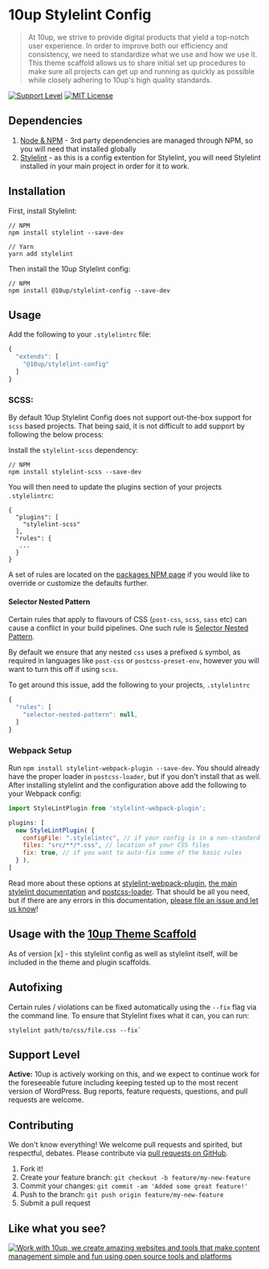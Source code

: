 # 10up Stylelint Config

> At 10up, we strive to provide digital products that yield a top-notch user experience. In order to improve both our efficiency and consistency, we need to standardize what we use and how we use it. This theme scaffold allows us to share initial set up procedures to make sure all projects can get up and running as quickly as possible while closely adhering to 10up's high quality standards.

[![Support Level](https://img.shields.io/badge/support-active-green.svg)](#support-level) [![MIT License](https://img.shields.io/github/license/10up/stylelint-config.svg)](https://github.com/10up/stylelint-config/blob/master/LICENSE.md)


## Dependencies

1. [Node & NPM](https://www.npmjs.com/get-npm) - 3rd party dependencies are managed through NPM, so you will need that installed globally
2. [Stylelint](https://stylelint.io/) - as this is a config extention for Stylelint, you will need Stylelint installed in your main project in order for it to work.

## Installation

First, install Stylelint:
```
// NPM
npm install stylelint --save-dev

// Yarn
yarn add stylelint
```

Then install the 10up Stylelint config:
```
// NPM
npm install @10up/stylelint-config --save-dev
```

## Usage

Add the following to your `.stylelintrc` file:

```js
{
  "extends": [
    "@10up/stylelint-config"
  ]
}

```

### SCSS:
By default 10up Stylelint Config does not support out-the-box support for `scss` based projects. That being said, it is not difficult to add support by following the below process:

Install the `stylelint-scss` dependency:
```
// NPM
npm install stylelint-scss --save-dev
```

You will then need to update the plugins section of your projects `.stylelintrc`:

```
{
  "plugins": [
    "stylelint-scss"
  ],
  "rules": {
   ...
  }
}
```

A set of rules are located on the [packages NPM page](https://www.npmjs.com/package/stylelint-scss) if you would like to override or customize the defaults further.


#### Selector Nested Pattern
Certain rules that apply to flavours of CSS (`post-css`, `scss`, `sass` etc) can cause a conflict in your build pipelines. One such rule is
[Selector Nested Pattern](https://stylelint.io/user-guide/rules/selector-nested-pattern).

By default we ensure that any nested `css` uses a prefixed `&` symbol, as required in languages like `post-css` or `postcss-preset-env`, however you will want to turn this off if using `scss`.

To get around this issue, add the following to your projects, `.stylelintrc`

```js
{
  "rules": [
    "selector-nested-pattern": null,
  ]
}

```

### Webpack Setup
Run `npm install stylelint-webpack-plugin --save-dev`. You should already have the proper loader in `postcss-loader`, but if you don't install that as well. After installing stylelint and the configuration above add the following to your Webpack config:

```js
import StyleLintPlugin from 'stylelint-webpack-plugin';

plugins: [
  new StyleLintPlugin( {
    configFile: ".stylelintrc", // if your config is in a non-standard place
    files: "src/**/*.css", // location of your CSS files
    fix: true, // if you want to auto-fix some of the basic rules
  } ),
]

```

Read more about these options at [stylelint-webpack-plugin](https://github.com/webpack-contrib/stylelint-webpack-plugin), [the main stylelint documentation](https://stylelint.io/) and [postcss-loader](https://github.com/postcss/postcss-loader). That should be all you need, but if there are any errors in this documentation, [please file an issue and let us know](https://github.com/10up/stylelint-config/issues/new)!

## Usage with the [10up Theme Scaffold](https://github.com/10up/theme-scaffold)

As of version [x] - this stylelint config as well as stylelint itself, will be included in the theme and plugin scaffolds.

## Autofixing

Certain rules / violations can be fixed automatically using the `--fix` flag via the command line.
To ensure that Stylelint fixes what it can, you can run:

```
stylelint path/to/css/file.css --fix`
```

## Support Level

**Active:** 10up is actively working on this, and we expect to continue work for the foreseeable future including keeping tested up to the most recent version of WordPress.  Bug reports, feature requests, questions, and pull requests are welcome.

## Contributing

We don't know everything! We welcome pull requests and spirited, but respectful, debates. Please contribute via [pull requests on GitHub](https://github.com/10up/theme-scaffold/compare).

1. Fork it!
2. Create your feature branch: `git checkout -b feature/my-new-feature`
3. Commit your changes: `git commit -am 'Added some great feature!'`
4. Push to the branch: `git push origin feature/my-new-feature`
5. Submit a pull request

## Like what you see?

<a href="http://10up.com/contact/"><img src="https://10up.com/uploads/2016/10/10up-Github-Banner.png" alt="Work with 10up, we create amazing websites and tools that make content management simple and fun using open source tools and platforms"></a>

